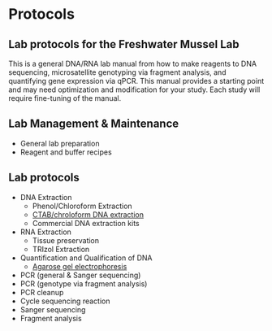 # Protocols
## Lab protocols for the Freshwater Mussel Lab

This is a general DNA/RNA lab manual from how to make reagents to DNA sequencing, microsatellite genotyping via fragment analysis, and quantifying gene expression via qPCR. This manual provides a starting point and may need optimization and modification for your study. Each study will require fine-tuning of the manual.

## Lab Management & Maintenance
- General lab preparation
- Reagent and buffer recipes

## Lab protocols
- DNA Extraction
  - Phenol/Chloroform Extraction
  - [CTAB/chroloform DNA extraction](CTAB_extraction.md)
  - Commercial DNA extraction kits
- RNA Extraction
  - Tissue preservation
  - TRIzol Extraction
- Quantification and Qualification of DNA 
  - [Agarose gel electrophoresis](gel_electrophoresis.md)
- PCR (general & Sanger sequencing)
- PCR (genotype via fragment analysis)
- PCR cleanup
- Cycle sequencing reaction
- Sanger sequencing
- Fragment analysis

